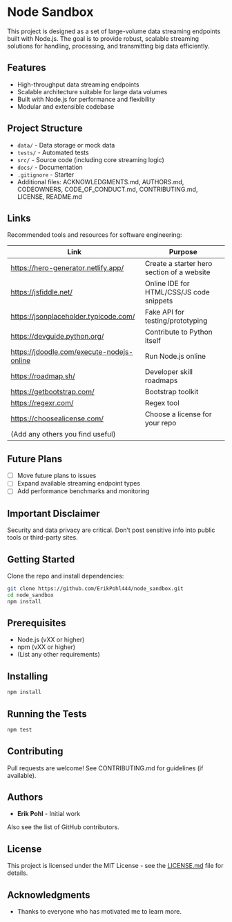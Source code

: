 # Node Sandbox

This project is designed as a set of large-volume data streaming endpoints built with Node.js. The goal is to provide robust, scalable streaming solutions for handling, processing, and transmitting big data efficiently.

## Features

- High-throughput data streaming endpoints
- Scalable architecture suitable for large data volumes
- Built with Node.js for performance and flexibility
- Modular and extensible codebase

## Project Structure

- `data/` - Data storage or mock data
- `tests/` - Automated tests
- `src/` - Source code (including core streaming logic)
- `docs/` - Documentation
- `.gitignore` - Starter
- Additional files: ACKNOWLEDGMENTS.md, AUTHORS.md, CODEOWNERS, CODE_OF_CONDUCT.md, CONTRIBUTING.md, LICENSE, README.md

## Links

Recommended tools and resources for software engineering:

| Link | Purpose |
|------|---------|
| https://hero-generator.netlify.app/ | Create a starter hero section of a website |
| https://jsfiddle.net/ | Online IDE for HTML/CSS/JS code snippets |
| https://jsonplaceholder.typicode.com/ | Fake API for testing/prototyping |
| https://devguide.python.org/ | Contribute to Python itself |
| https://jdoodle.com/execute-nodejs-online | Run Node.js online |
| https://roadmap.sh/ | Developer skill roadmaps |
| https://getbootstrap.com/ | Bootstrap toolkit |
| https://regexr.com/ | Regex tool |
| https://choosealicense.com/ | Choose a license for your repo |
| (Add any others you find useful) |

## Future Plans

- [ ] Move future plans to issues
- [ ] Expand available streaming endpoint types
- [ ] Add performance benchmarks and monitoring

## Important Disclaimer

Security and data privacy are critical. Don’t post sensitive info into public tools or third-party sites.

## Getting Started

Clone the repo and install dependencies:

```bash
git clone https://github.com/ErikPohl444/node_sandbox.git
cd node_sandbox
npm install
```

## Prerequisites

- Node.js (vXX or higher)
- npm (vXX or higher)
- (List any other requirements)

## Installing

```bash
npm install
```

## Running the Tests

```bash
npm test
```

## Contributing

Pull requests are welcome! See CONTRIBUTING.md for guidelines (if available).

## Authors

- **Erik Pohl** - Initial work

Also see the list of GitHub contributors.

## License

This project is licensed under the MIT License - see the [LICENSE.md](LICENSE.md) file for details.

## Acknowledgments

- Thanks to everyone who has motivated me to learn more.
